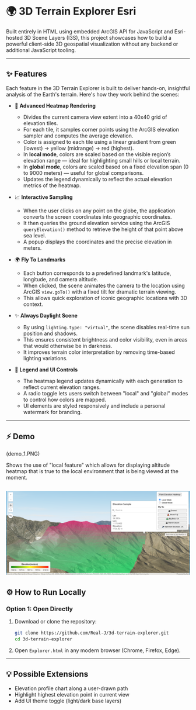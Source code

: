 # 🌍 3D Terrain Explorer Esri

Built entirely in HTML using embedded ArcGIS API for JavaScript and Esri-hosted 3D Scene Layers (I3S), this project showcases how to build a powerful client-side 3D geospatial visualization without any backend or additional JavaScript tooling.

---

## ✨ Features

Each feature in the 3D Terrain Explorer is built to deliver hands-on, insightful analysis of the Earth's terrain. Here's how they work behind the scenes:

- 🌈 **Advanced Heatmap Rendering**
  - Divides the current camera view extent into a 40x40 grid of elevation tiles.
  - For each tile, it samples corner points using the ArcGIS elevation sampler and computes the average elevation.
  - Color is assigned to each tile using a linear gradient from green (lowest) → yellow (midrange) → red (highest).
  - In **local mode**, colors are scaled based on the visible region’s elevation range — ideal for highlighting small hills or local terrain.
  - In **global mode**, colors are scaled based on a fixed elevation span (0 to 9000 meters) — useful for global comparisons.
  - Updates the legend dynamically to reflect the actual elevation metrics of the heatmap.

- 📈 **Interactive Sampling**
  - When the user clicks on any point on the globe, the application converts the screen coordinates into geographic coordinates.
  - It then queries the ground elevation service using the ArcGIS `queryElevation()` method to retrieve the height of that point above sea level.
  - A popup displays the coordinates and the precise elevation in meters.

- 🌍 **Fly To Landmarks**
  - Each button corresponds to a predefined landmark's latitude, longitude, and camera altitude.
  - When clicked, the scene animates the camera to the location using ArcGIS `view.goTo()` with a fixed tilt for dramatic terrain viewing.
  - This allows quick exploration of iconic geographic locations with 3D context.

- ✨ **Always Daylight Scene**
  - By using `lighting.type: "virtual"`, the scene disables real-time sun position and shadows.
  - This ensures consistent brightness and color visibility, even in areas that would otherwise be in darkness.
  - It improves terrain color interpretation by removing time-based lighting variations.

- 🔹 **Legend and UI Controls**
  - The heatmap legend updates dynamically with each generation to reflect current elevation ranges.
  - A radio toggle lets users switch between "local" and "global" modes to control how colors are mapped.
  - UI elements are styled responsively and include a personal watermark for branding.

---

## ⚡ Demo
(demo_1.PNG)

Shows the use of "local feature" which allows for displaying altitude heatmap that is true to the local environment that is being viewed at the moment.

![Big Bear](demo_2.PNG)
---
## ⚙️ How to Run Locally

### Option 1: Open Directly
1. Download or clone the repository:
   ```bash
   git clone https://github.com/Real-J/3d-terrain-explorer.git
   cd 3d-terrain-explorer
   ```
2. Open `Explorer.html` in any modern browser (Chrome, Firefox, Edge).

---

## 💡 Possible Extensions
- Elevation profile chart along a user-drawn path
- Highlight highest elevation point in current view
- Add UI theme toggle (light/dark base layers)



